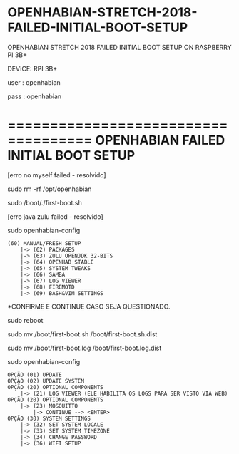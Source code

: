 # OPENHABIAN-STRETCH-2018-FAILED-INITIAL-BOOT-SETUP
OPENHABIAN STRETCH 2018 FAILED INITIAL BOOT SETUP ON RASPBERRY PI 3B+

DEVICE: RPI 3B+

user : openhabian

pass : openhabian

====================================
OPENHABIAN FAILED INITIAL BOOT SETUP
=====================================

[erro no myself failed - resolvido]

sudo rm -rf /opt/openhabian

sudo /boot/./first-boot.sh


[erro java zulu failed - resolvido]

sudo openhabian-config

	(60) MANUAL/FRESH SETUP
		|-> (62) PACKAGES
		|-> (63) ZULU OPENJDK 32-BITS
		|-> (64) OPENHAB STABLE
		|-> (65) SYSTEM TWEAKS
		|-> (66) SAMBA
		|-> (67) LOG VIEWER
		|-> (68) FIREMOTD
		|-> (69) BASH&VIM SETTINGS

*CONFIRME E CONTINUE CASO SEJA QUESTIONADO.

sudo reboot

sudo mv /boot/first-boot.sh /boot/first-boot.sh.dist

sudo mv /boot/first-boot.log /boot/first-boot.log.dist

sudo openhabian-config

	OPÇÃO (01) UPDATE
	OPÇÃO (02) UPDATE SYSTEM
	OPÇÃO (20) OPTIONAL COMPONENTS
		|-> (21) LOG VIEWER (ELE HABILITA OS LOGS PARA SER VISTO VIA WEB)
	OPÇÃO (20) OPTIONAL COMPONENTS
		|-> (23) MOSQUITTO
			|-> CONTINUE --> <ENTER>
	OPÇÃO (30) SYSTEM SETTINGS
		|-> (32) SET SYSTEM LOCALE
		|-> (33) SET SYSTEM TIMEZONE
		|-> (34) CHANGE PASSWORD
		|-> (36) WIFI SETUP
